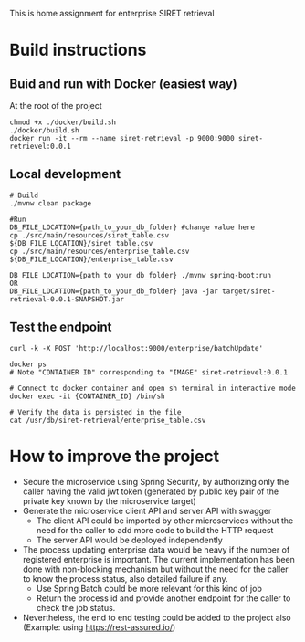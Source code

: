 This is home assignment for enterprise SIRET retrieval
# Build instructions
## Buid and run with Docker (easiest way)
At the root of the project
```
chmod +x ./docker/build.sh
./docker/build.sh
docker run -it --rm --name siret-retrieval -p 9000:9000 siret-retrievel:0.0.1
```
## Local development
```
# Build
./mvnw clean package

#Run
DB_FILE_LOCATION={path_to_your_db_folder} #change value here
cp ./src/main/resources/siret_table.csv ${DB_FILE_LOCATION}/siret_table.csv
cp ./src/main/resources/enterprise_table.csv ${DB_FILE_LOCATION}/enterprise_table.csv

DB_FILE_LOCATION={path_to_your_db_folder} ./mvnw spring-boot:run
OR
DB_FILE_LOCATION={path_to_your_db_folder} java -jar target/siret-retrieval-0.0.1-SNAPSHOT.jar
```
## Test the endpoint
```
curl -k -X POST 'http://localhost:9000/enterprise/batchUpdate'

docker ps
# Note "CONTAINER ID" corresponding to "IMAGE" siret-retrievel:0.0.1

# Connect to docker container and open sh terminal in interactive mode
docker exec -it {CONTAINER_ID} /bin/sh

# Verify the data is persisted in the file
cat /usr/db/siret-retrieval/enterprise_table.csv
```

# How to improve the project
- Secure the microservice using Spring Security, by authorizing only the caller having the valid jwt token (generated by public key pair of the private key known by the microservice target) 
- Generate the microservice client API and server API with swagger
    - The client API could be imported by other microservices without the need for the caller to add more code to build the HTTP request
    - The server API would be deployed independently
- The process updating enterprise data would be heavy if the number of registered enterprise is important.
The current implementation has been done with non-blocking mechanism but without the need for the caller to know the process status, also detailed failure if any.
    - Use Spring Batch could be more relevant for this kind of job
    - Return the process id and provide another endpoint for the caller to check the job status. 
- Nevertheless, the end to end testing could be added to the project also (Example: using https://rest-assured.io/)
